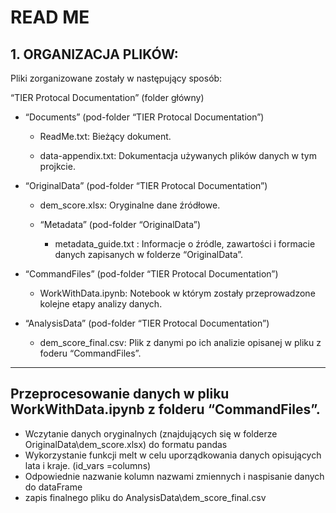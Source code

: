 # READ ME 

## 1. ORGANIZACJA PLIKÓW:
Pliki zorganizowane zostały w następujący sposób: 

“TIER Protocal Documentation” (folder główny)

 - “Documents” (pod-folder  “TIER Protocal Documentation”)

	- ReadMe.txt: Bieżący dokument.

	- data-appendix.txt:  Dokumentacja używanych plików danych w tym projkcie.

 - “OriginalData” (pod-folder  “TIER Protocal Documentation”)

	- dem_score.xlsx:  Oryginalne dane źródłowe.

	- “Metadata” (pod-folder “OriginalData”)

		- metadata_guide.txt : Informacje o źródle, zawartości i formacie danych zapisanych w folderze “OriginalData”.

 
 - “CommandFiles” (pod-folder  “TIER Protocal Documentation”)

	- WorkWithData.ipynb: Notebook w którym zostały przeprowadzone kolejne etapy analizy danych.  

 - “AnalysisData” (pod-folder  “TIER Protocal Documentation”)
	- dem_score_final.csv: Plik z danymi po ich analizie opisanej w pliku z foderu “CommandFiles”.


---------------------------------------------------------------------
## Przeprocesowanie danych w pliku WorkWithData.ipynb z folderu “CommandFiles”.

- Wczytanie danych oryginalnych (znajdujących się w folderze OriginalData\dem_score.xlsx) do formatu pandas
- Wykorzystanie funkcji melt w celu uporządkowania danych opisujących lata i kraje. (id_vars =columns)
- Odpowiednie nazwanie kolumn nazwami zmiennych i naspisanie danych do dataFrame
- zapis finalnego pliku do AnalysisData\dem_score_final.csv

